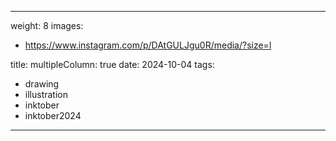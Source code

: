
---
weight: 8
images:
- https://www.instagram.com/p/DAtGULJgu0R/media/?size=l

title:
multipleColumn: true
date: 2024-10-04
tags:
- drawing
- illustration
- inktober
- inktober2024
---

